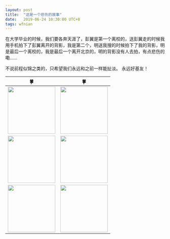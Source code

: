 ```yaml
---
layout: post
title:  "这是一个悲伤的故事"
date:   2019-06-24 10:30:00 UTC+8
tags: wfnian
---
```


在大学毕业的时候，我们要各奔天涯了，彭翼是第一个离校的，送彭翼走的时候我用手机拍下了彭翼离开的背影，我是第二个，明送我搜的时候拍下了我的背影，明是最后一个离校的，我是最后一个离开北京的，明的背影没有人去拍，有点悲伤的嘞……  

不说前程似锦之类的，只希望我们永远和之前一样能扯淡。 
永远好基友！ 


| 🍀                                                                        | 🍀                                                                        |
| ------------------------------------------------------------------------ | ------------------------------------------------------------------------ |
| <img src="https://p.pstatp.com/origin/ff5a000067e38335d1b8" width="150"> | <img src="https://p.pstatp.com/origin/ff8900006dc7c6df21f8" width="150"> |
| <img src="https://p.pstatp.com/origin/ffd400006fdabc0a1e98" width="150"> | <img src="https://p.pstatp.com/origin/feb60000cabdc80651d7" width="150"> |
| <img src="https://p.pstatp.com/origin/fe97000121ed38db2bb5" width="150"> | <img src="https://p.pstatp.com/origin/fe7c00009d46d58c0e35" width="150"> |


